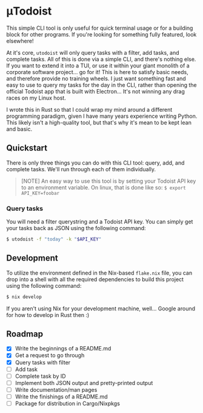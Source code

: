 # μTodoist

This simple CLI tool is only useful for quick terminal usage or for a building block for other programs. If you're looking for something fully featured, look elsewhere!

At it's core, `utodoist` will only query tasks with a filter, add tasks, and complete tasks. All of this is done via a simple CLI, and there's nothing else. If you want to extend it into a TUI, or use it within your giant monolith of a corporate software project... go for it! This is here to satisfy basic needs, and therefore provide no training wheels. I just want something fast and easy to use to query my tasks for the day in the CLI, rather than opening the official Todoist app that is built with Electron... It's not winning any drag races on my Linux host.

I wrote this in Rust so that I could wrap my mind around a different programming paradigm, given I have many years experience writing Python. This likely isn't a high-quality tool, but that's why it's mean to be kept lean and basic.

## Quickstart

There is only three things you can do with this CLI tool: query, add, and complete tasks. We'll run through each of them individually.

> [NOTE]
> An easy way to use this tool is by setting your Todoist API key to an environment variable.
> On linux, that is done like so:
> `$ export API_KEY=foobar`

### Query tasks

You will need a filter querystring and a Todoist API key. You can simply get your tasks back as JSON using the following command:

```sh
$ utodoist -f "today" -k "$API_KEY"
```

## Development

To utilize the environment defined in the Nix-based `flake.nix` file, you can drop into a shell with all the required dependencies to build this project using the following command:
```sh 
$ nix develop 
```

If you aren't using Nix for your development machine, well... Google around for how to develop in Rust then :)

## Roadmap

- [x] Write the beginnings of a README.md
- [x] Get a request to go through
- [x] Query tasks with filter
- [ ] Add task
- [ ] Complete task by ID
- [ ] Implement both JSON output and pretty-printed output
- [ ] Write documentation/man pages
- [ ] Write the finishings of a README.md
- [ ] Package for distribution in Cargo/Nixpkgs

